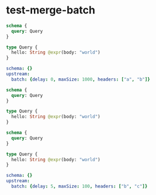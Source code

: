 # test-merge-batch

```graphql @config
schema {
  query: Query
}

type Query {
  hello: String @expr(body: "world")
}
```

```yml @file:config.yml
schema: {}
upstream:
  batch: {delay: 0, maxSize: 1000, headers: ["a", "b"]}
```

```graphql @config
schema {
  query: Query
}

type Query {
  hello: String @expr(body: "world")
}
```

```graphql @config
schema {
  query: Query
}

type Query {
  hello: String @expr(body: "world")
}
```

```yml @file:config.yml
schema: {}
upstream:
  batch: {delay: 5, maxSize: 100, headers: ["b", "c"]}
```
